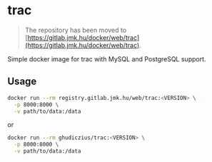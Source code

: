 # trac

> The repository has been moved to [https://gitlab.jmk.hu/docker/web/trac](https://gitlab.jmk.hu/docker/web/trac).

Simple docker image for trac with MySQL and PostgreSQL support.

## Usage

```sh
docker run --rm registry.gitlab.jmk.hu/web/trac:<VERSION> \
  -p 8000:8000 \
  -v path/to/data:/data
```

or

```sh
docker run --rm ghudiczius/trac:<VERSION> \
  -p 8000:8000 \
  -v path/to/data:/data
```
